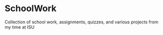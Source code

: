 # SchoolWork
Collection of school work, assignments, quizzes, and various projects from my time at ISU
